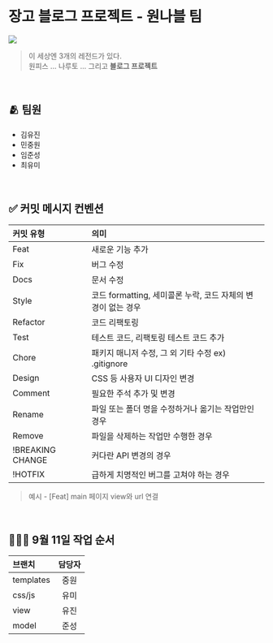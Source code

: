 # 장고 블로그 프로젝트 - 원나블 팀

![](https://velog.velcdn.com/images/superkingyj/post/89f1c72c-8a0b-4233-83b9-815488df5867/image.jpeg)

> 이 세상엔 3개의 레전드가 있다. <br>
> 원피스 ... 나루토 ... 그리고 **블로그 프로젝트**

<br>

## 🫂 팀원

- 김유진
- 민중원
- 임준성
- 최유미

<br>

## ✅ 커밋 메시지 컨벤션

| 커밋 유형        | 의미                                                         |
| :--------------- | :----------------------------------------------------------- |
| Feat             | 새로운 기능 추가                                             |
| Fix              | 버그 수정                                                    |
| Docs             | 문서 수정                                                    |
| Style            | 코드 formatting, 세미콜론 누락, 코드 자체의 변경이 없는 경우 |
| Refactor         | 코드 리팩토링                                                |
| Test             | 테스트 코드, 리팩토링 테스트 코드 추가                       |
| Chore            | 패키지 매니저 수정, 그 외 기타 수정 ex) .gitignore           |
| Design           | CSS 등 사용자 UI 디자인 변경                                 |
| Comment          | 필요한 주석 추가 및 변경                                     |
| Rename           | 파일 또는 폴더 명을 수정하거나 옮기는 작업만인 경우          |
| Remove           | 파일을 삭제하는 작업만 수행한 경우                           |
| !BREAKING CHANGE | 커다란 API 변경의 경우                                       |
| !HOTFIX          | 급하게 치명적인 버그를 고쳐야 하는 경우                      |

> 예시 - [Feat] main 페이지 view와 url 연결

<br>

## 👩🏻‍💻 9월 11일 작업 순서

| 브랜치    | 담당자 |
| :-------- | :----: |
| templates |  중원  |
| css/js    |  유미  |
| view      |  유진  |
| model     |  준성  |

